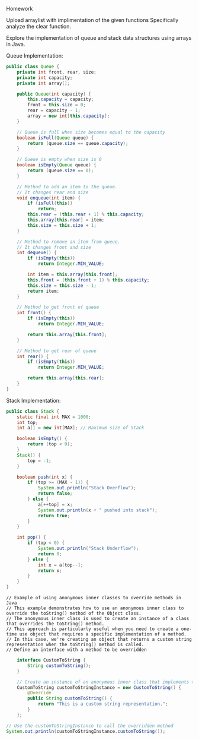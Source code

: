 Homework

Upload arraylist with implimentation of the given functions
    Specifically analyze the clear function.

Explore the implementation of queue and stack data structures using arrays in Java.

Queue Implementation:
```java
public class Queue {
    private int front, rear, size;
    private int capacity;
    private int array[];

    public Queue(int capacity) {
        this.capacity = capacity;
        front = this.size = 0;
        rear = capacity - 1;
        array = new int[this.capacity];
    }

    // Queue is full when size becomes equal to the capacity
    boolean isFull(Queue queue) {
        return (queue.size == queue.capacity);
    }

    // Queue is empty when size is 0
    boolean isEmpty(Queue queue) {
        return (queue.size == 0);
    }

    // Method to add an item to the queue.
    // It changes rear and size
    void enqueue(int item) {
        if (isFull(this))
            return;
        this.rear = (this.rear + 1) % this.capacity;
        this.array[this.rear] = item;
        this.size = this.size + 1;
    }

    // Method to remove an item from queue.
    // It changes front and size
    int dequeue() {
        if (isEmpty(this))
            return Integer.MIN_VALUE;

        int item = this.array[this.front];
        this.front = (this.front + 1) % this.capacity;
        this.size = this.size - 1;
        return item;
    }

    // Method to get front of queue
    int front() {
        if (isEmpty(this))
            return Integer.MIN_VALUE;

        return this.array[this.front];
    }

    // Method to get rear of queue
    int rear() {
        if (isEmpty(this))
            return Integer.MIN_VALUE;

        return this.array[this.rear];
    }
}
```

Stack Implementation:
```java
public class Stack {
    static final int MAX = 1000;
    int top;
    int a[] = new int[MAX]; // Maximum size of Stack

    boolean isEmpty() {
        return (top < 0);
    }
    Stack() {
        top = -1;
    }

    boolean push(int x) {
        if (top >= (MAX - 1)) {
            System.out.println("Stack Overflow");
            return false;
        } else {
            a[++top] = x;
            System.out.println(x + " pushed into stack");
            return true;
        }
    }

    int pop() {
        if (top < 0) {
            System.out.println("Stack Underflow");
            return 0;
        } else {
            int x = a[top--];
            return x;
        }
    }
}
```

    // Example of using anonymous inner classes to override methods in Java
    // This example demonstrates how to use an anonymous inner class to override the toString() method of the Object class.
    // The anonymous inner class is used to create an instance of a class that overrides the toString() method.
    // This approach is particularly useful when you need to create a one-time use object that requires a specific implementation of a method.
    // In this case, we're creating an object that returns a custom string representation when the toString() method is called.
    // Define an interface with a method to be overridden
```java
    interface CustomToString {
        String customToString();
    }

    // Create an instance of an anonymous inner class that implements the CustomToString interface
    CustomToString customToStringInstance = new CustomToString() {
        @Override
        public String customToString() {
            return "This is a custom string representation.";
        }
    };

// Use the customToStringInstance to call the overridden method
System.out.println(customToStringInstance.customToString());
```